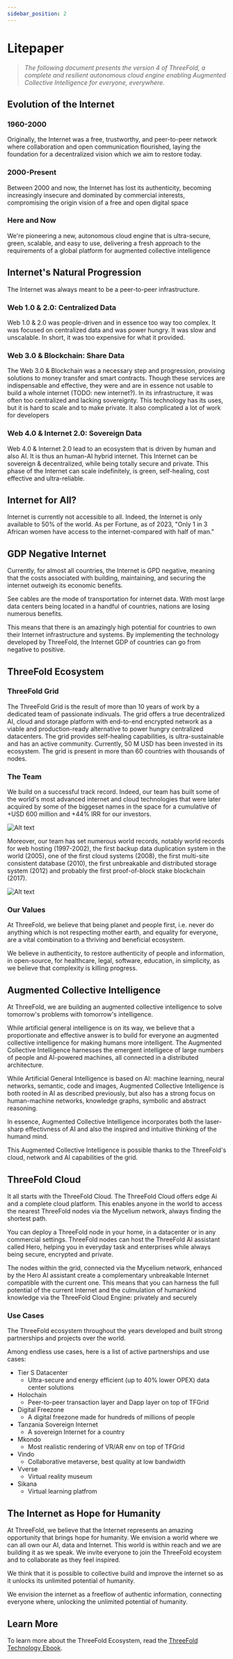 ```yaml
---
sidebar_position: 2
---
```


# Litepaper

> *The following document presents the version 4 of ThreeFold, a complete and resilient autonomous cloud engine enabling Augmented Collective Intelligence for everyone, everywhere.*

## Evolution of the Internet

### 1960-2000

Originally, the Internet was a free, trustworthy, and peer-to-peer network where collaboration and open communication flourished, laying the foundation for a decentralized vision which we aim to restore today.

### 2000-Present

Between 2000 and now, the Internet has lost its authenticity, becoming increasingly insecure and dominated by commercial interests, compromising the origin vision of a free and open digital space

### Here and Now

We're pioneering a new, autonomous cloud engine that is ultra-secure, green, scalable, and easy to use, delivering a fresh approach to the requirements of a global platform for augmented collective intelligence

## Internet's Natural Progression

The Internet was always meant to be a peer-to-peer infrastructure.

### Web 1.0 & 2.0: Centralized Data

Web 1.0 & 2.0 was people-driven and in essence too way too complex. It was focused on centralized data and was power hungry. It was slow and unscalable. In short, it was too expensive for what it provided.

### Web 3.0 & Blockchain: Share Data

The Web 3.0 & Blockchain was a necessary step and progression, provising solutions to money transfer and smart contracts. Though these services are indispensable and effective, they were and are in essence not usable to build a whole internet (TODO: new internet?). In its infrastructure, it was often too centralized and lacking sovereignty. This technology has its uses, but it is hard to scale and to make private. It also complicated a lot of work for developers

### Web 4.0 & Internet 2.0: Sovereign Data

Web 4.0 & Internet 2.0 lead to an ecosystem that is driven by human and also AI. It is thus an human-AI hybrid internet. This Internet can be sovereign & decentralized, while being totally secure and private. This phase of the Internet can scale indefinitely, is green, self-healing, cost effective and ultra-reliable.

## Internet for All?

Internet is currently not accessible to all. Indeed, the Internet is only available to 50% of the world. As per Fortune, as of 2023, "Only 1 in 3 African women have access to the internet-compared with half of man."

## GDP Negative Internet

Currently, for almost all countries, the Internet is GPD negative, meaning that the costs associated with building, maintaining, and securing the internet outweigh its economic benefits.

See cables are the mode of transportation for internet data. With most large data centers being located in a handful of countries, nations are losing numerous benefits.

This means that there is an amazingly high potential for countries to own their Internet infrastructure and systems. By implementing the technology developed by ThreeFold, the Internet GDP of countries can go from negative to positive.

## ThreeFold Ecosystem

### ThreeFold Grid

The ThreeFold Grid is the result of more than 10 years of work by a dedicated team of passionate indivuals. The grid offers a true decentralized AI, cloud and storage platform with end-to-end encrypted network as a viable and production-ready alternative to power hungry centralized datacenters. The grid provides self-healing capabilities, is ultra-sustainable and has an active community. Currently, 50 M USD has been invested in its ecosystem. The grid is present in more than 60 countries with thousands of nodes.

### The Team

We build on a successful track record. Indeed, our team has built some of the world's most advanced internet and cloud technologies that were later acquired by some of the biggeset names in the space for a cumulative of +USD 600 million and +44% IRR for our investors.

![Alt text](./img/track_record.png)

Moreover, our team has set numerous world records, notably world records for web hosting (1997-2002), the first backup data duplication system in the world (2005), one of the first cloud systems (2008), the first multi-site consistent database (2010), the first unbreakable and distributed storage system (2012) and probably the first proof-of-block stake blockchain (2017).

![Alt text](./img/world_records.png)

### Our Values

At ThreeFold, we believe that being planet and people first, i.e. never do anything which is not respecting mother earth, and equality for everyone, are a vital combination to a thriving and beneficial ecosystem.

We believe in authenticity, to restore authenticity of people and information, in open-source, for healthcare, legal, software, education, in simplicity, as we believe that complexity is killing progress.

## Augmented Collective Intelligence

At ThreeFold, we are building an augmented collective intelligence to solve tomorrow's problems with tomorrow's intelligence.

While artificial general intelligence is on its way, we believe that a proportionate and effective answer is to build for everyone an augmented collective intelligence for making humans more intelligent. The Augmented Collective Intelligence harnesses the emergent intelligece of large numbers of people and AI-powered machines, all connected in a distributed architecture.

While Artificial General Intelligence is based on AI: machine learning, neural networks, semantic, code and images, Augmented Collective Intelligence is both rooted in AI as described previously, but also has a strong focus on human-machine networks, knowledge graphs, symbolic and abstract reasoning.

In essence, Augmented Collective Intelligence incorporates both the laser-sharp effectivness of AI and also the inspired and intuitive thinking of the humand mind.

This Augmented Collective Intelligence is possible thanks to the ThreeFold's cloud, network and AI capabilities of the grid. 

## ThreeFold Cloud

It all starts with the ThreeFold Cloud. The ThreeFold Cloud offers edge Ai and a complete cloud platform. This enables anyone in the world to access the nearest ThreeFold nodes via the Mycelium network, always finding the shortest path.

You can deploy a ThreeFold node in your home, in a datacenter or in any commercial settings. ThreeFold nodes can host the ThreeFold AI assistant called Hero, helping you in everyday task and enterprises while always being secure, encrypted and private. 

The nodes within the grid, connected via the Mycelium network, enhanced by the Hero AI assistant create a complementary unbreakable Internet compatible with the current one. This means that you can harness the full potential of the current Internet and the culmulation of humankind knowledge via the ThreeFold Cloud Engine: privately and securely 

### Use Cases

The ThreeFold ecosystem throughout the years developed and built strong partnerships and projects over the world.

Among endless use cases, here is a list of active partnerships and use cases:

- Tier S Datacenter
  - Ultra-secure and energy efficient (up to 40% lower OPEX) data center solutions
- Holochain
  - Peer-to-peer transaction layer and Dapp layer on top of TFGrid 
- Digital Freezone
  - A digital freezone made for hundreds of millions of people
- Tanzania Sovereign Internet
  - A sovereign Internet for a country 
- Mkondo
  - Most realistic rendering of VR/AR env on top of TFGrid
- Vindo
  - Collaborative metaverse, best quality at low bandwidth 
- Vverse
  - Virtual reality museum 
- Sikana 
  - Virtual learning platfrom

## The Internet as Hope for Humanity

At ThreeFold, we believe that the Internet represents an amazing opportunity that brings hope for humanity. We envision a world where we can all own our AI, data and Internet. This world is within reach and we are building it as we speak. We invite everyone to join the ThreeFold ecoystem and to collaborate as they feel inspired.

We think that it is possible to collective build and improve the internet so as it unlocks its unlimited potential of humanity. 

We envision the internet as a freeflow of authentic information, connecting everyone where, unlocking the unlimited potential of humanity.

## Learn More

To learn more about the ThreeFold Ecosystem, read the [ThreeFold Technology Ebook](https://threefold.info/tech).
